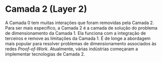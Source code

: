 # Camada 2 (Layer 2)

A Camada 0 tem muitas interações que foram removidas pela Camada 2. Para ser mais específico, a Camada 2 é a camada de solução do problema de dimensionamento da Camada 1. Ela funciona com a integração de terceiros e remove as limitações da Camada 1. É de longe a abordagem mais popular para resolver problemas de dimensionamento associados às redes _Proof-of-Work_. Atualmente, várias indústrias começaram a implementar tecnologias de Camada 2.
